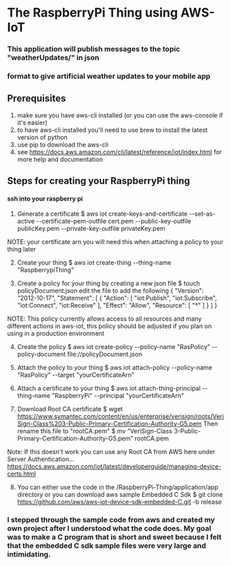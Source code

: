 # The RaspberryPi Thing using AWS-IoT
### This application will publish messages to the topic "weatherUpdates/" in json
### format to give artificial weather updates to your mobile app

## Prerequisites
1. make sure you have aws-cli installed (or you can use the aws-console if it's easier)
2. to have aws-cli installed you'll need to use brew to install the latest version of python
3. use pip to download the aws-cli
4. see https://docs.aws.amazon.com/cli/latest/reference/iot/index.html for more help and documentation

## Steps for creating your RaspberryPi thing
#### ssh into your raspberry pi

1. Generate a certificate
$ aws iot create-keys-and-certificate --set-as-active --certificate-pem-outfile cert.pem --public-key-outfile publicKey.pem --private-key-outfile privateKey.pem

NOTE: your certificate arn you will need this when attaching a policy to your thing later

2. Create your thing
$ aws iot create-thing --thing-name "RaspberrypiThing"

3. Create a policy for your thing by creating a new json file
$ touch policyDocument.json
edit the file to add the following
{
"Version": "2012-10-17",
"Statement": [
{
"Action": [
"iot:Publish",
"iot:Subscribe",
"iot:Connect",
"iot:Receive"
],
"Effect": "Allow",
"Resource": [
"*"
]
}
]
}

NOTE: This policy currently allows access to all resources and many different actions in aws-iot, this policy should be adjusted if you plan on using in a production environment

4. Create the policy
$ aws iot create-policy --policy-name "RasPolicy" --policy-document file://policyDocument.json

5. Attach the policy to your thing
$ aws iot attach-policy --policy-name "RasPolicy" --target "yourCertificateArn"

6. Attach a certificate to your thing
$ aws iot attach-thing-principal --thing-name "RaspberryPi" --principal "yourCertificateArn"

7. Download Root CA certificate
$ wget https://www.symantec.com/content/en/us/enterprise/verisign/roots/VeriSign-Class%203-Public-Primary-Certification-Authority-G5.pem
Then rename this file to "rootCA.pem"
$ mv “VeriSign-Class 3-Public-Primary-Certification-Authority-G5.pem” rootCA.pem

Note: If this doesn't work you can use any Root CA from AWS here under Server Authentication...
https://docs.aws.amazon.com/iot/latest/developerguide/managing-device-certs.html

8. You can either use the code in the /RaspberryPi-Thing/application/app directory or you can download aws sample Embedded C Sdk
$ git clone https://github.com/aws/aws-iot-device-sdk-embedded-C.git -b release

### I stepped through the sample code from aws and created my own project after I understood what the code does. My goal was to make a C program that is short and sweet because I felt that the embedded C sdk sample files were very large and intimidating.
